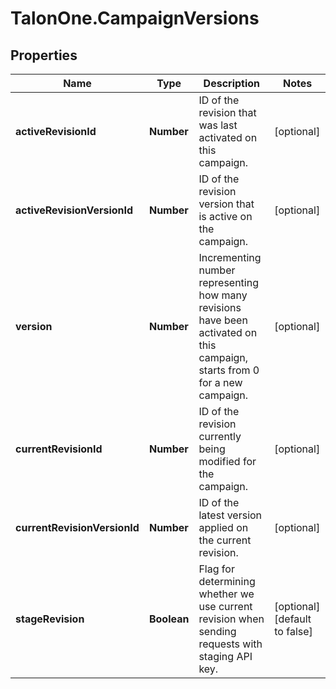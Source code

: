 # TalonOne.CampaignVersions

## Properties

Name | Type | Description | Notes
------------ | ------------- | ------------- | -------------
**activeRevisionId** | **Number** | ID of the revision that was last activated on this campaign.  | [optional] 
**activeRevisionVersionId** | **Number** | ID of the revision version that is active on the campaign.  | [optional] 
**version** | **Number** | Incrementing number representing how many revisions have been activated on this campaign, starts from 0 for a new campaign.  | [optional] 
**currentRevisionId** | **Number** | ID of the revision currently being modified for the campaign.  | [optional] 
**currentRevisionVersionId** | **Number** | ID of the latest version applied on the current revision.  | [optional] 
**stageRevision** | **Boolean** | Flag for determining whether we use current revision when sending requests with staging API key.  | [optional] [default to false]


